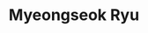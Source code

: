 ---
#REQUIRED
layout: members
title: Myeongseok Ryu #This is the title of your page. It will be displayed in the navigation bar and on the page itself.
name: Myeongseok Ryu #Include "Ph.D."" if applicable
timeline_name: Myeongseok #If you would like your name to appear differently on the Lab timeline, fill out this line.
startdate: [2023-03-01] #Enter your start date
enddate: # [2025-02-02] # Leave this blank until you leave the lab
image: /static/img/members/msRyu.jpg 
altimage: /static/img/members/msRyu-alt.jpg 
position: Ph.D. Student #What is your job title in the Fraser lab?
subsequent: #Leave this blank until you leave the lab
pronouns: he/him/his
email: dding_98@kaist.ac.kr #Enter your preferred public e-mail address
scholar: gUHuDJ4AAAAJ #Google Scholar User ID, create if you don't have one
github: DDingR
orcid: 0009-0004-3279-5765 #ORCID, create if you don't have one
researchgate: Myeongseok-Ryu 
description: "
**Myeongseok Ryu** received the B.S. degree in _Department of Mechanical Engineering_ from [**Incheon National University**](https://www.inu.ac.kr/sites/inuengl/index.do?epTicket=LOG), South Korea, in 2023, abd the M.S. degree in _Department of Mechanical Engineering_ from [**Gwangju Institute of Science and Technology (GIST)**](https://www.gist.ac.kr/en/main.html), South Korea, in 2025. 
He is currently working as a researcher in the _Cho Chun Shik Graduate School of Mobility_ at the [**Korea Advanced Institute of Science and Technology (KAIST)**](https://www.kaist.ac.kr/en/index.html), Daejeon, South Korea, and a member of the _MIC Lab_.


His research interests include **adaptive control**, **neural-networks**, and **constrained optimization**.
"
---